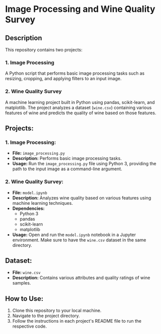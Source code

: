 # Image Processing and Wine Quality Survey

## Description
This repository contains two projects:

### 1. Image Processing
A Python script that performs basic image processing tasks such as resizing, cropping, and applying filters to an input image.

### 2. Wine Quality Survey
A machine learning project built in Python using pandas, scikit-learn, and matplotlib. The project analyzes a dataset (`wine.csv`) containing various features of wine and predicts the quality of wine based on those features.

## Projects:

### 1. Image Processing:
- **File:** `image_processing.py`
- **Description:** Performs basic image processing tasks.
- **Usage:** Run the `image_processing.py` file using Python 3, providing the path to the input image as a command-line argument.

### 2. Wine Quality Survey:
- **File:** `model.ipynb`
- **Description:** Analyzes wine quality based on various features using machine learning techniques.
- **Dependencies:**
  - Python 3
  - pandas
  - scikit-learn
  - matplotlib
- **Usage:** Open and run the `model.ipynb` notebook in a Jupyter environment. Make sure to have the `wine.csv` dataset in the same directory.

## Dataset:
- **File:** `wine.csv`
- **Description:** Contains various attributes and quality ratings of wine samples.

## How to Use:
1. Clone this repository to your local machine.
2. Navigate to the project directory.
3. Follow the instructions in each project's README file to run the respective code.
